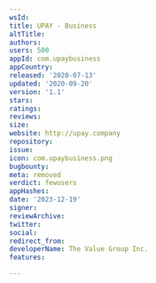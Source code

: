 ```yaml
---
wsId: 
title: UPAY - Business
altTitle: 
authors: 
users: 500
appId: com.upaybusiness
appCountry: 
released: '2020-07-13'
updated: '2020-09-20'
version: '1.1'
stars: 
ratings: 
reviews: 
size: 
website: http://upay.company
repository: 
issue: 
icon: com.upaybusiness.png
bugbounty: 
meta: removed
verdict: fewusers
appHashes: 
date: '2023-12-19'
signer: 
reviewArchive: 
twitter: 
social: 
redirect_from: 
developerName: The Value Group Inc.
features: 

---
```


